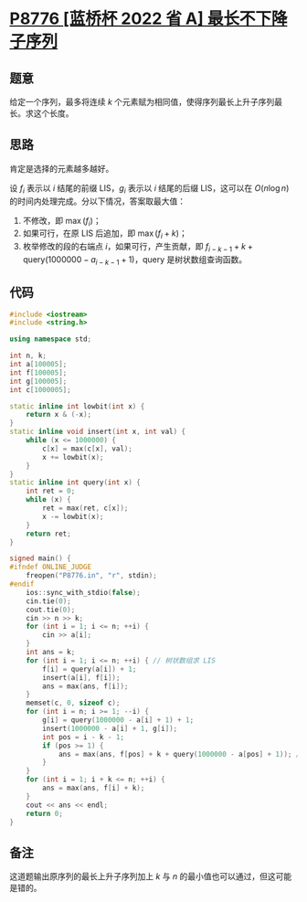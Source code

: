 # [P8776 [蓝桥杯 2022 省 A] 最长不下降子序列](https://www.luogu.com.cn/problem/P8776)

## 题意

给定一个序列，最多将连续 $k$ 个元素赋为相同值，使得序列最长上升子序列最长。求这个长度。

## 思路

肯定是选择的元素越多越好。

设 $f_i$ 表示以 $i$ 结尾的前缀 LIS，$g_i$ 表示以 $i$ 结尾的后缀 LIS，这可以在 $O(n\log n)$ 的时间内处理完成。分以下情况，答案取最大值：

1. 不修改，即 $\max(f_i)$；
2. 如果可行，在原 LIS 后追加，即 $\max(f_i+k)$；
3. 枚举修改的段的右端点 $i$，如果可行，产生贡献，即 $f_{i-k-1}+k+\text{query}(1000000-a_{i-k-1}+1)$，$\text{query}$ 是树状数组查询函数。

## 代码

```cpp
#include <iostream>
#include <string.h>

using namespace std;

int n, k;
int a[100005];
int f[100005];
int g[100005];
int c[1000005];

static inline int lowbit(int x) {
    return x & (-x);
}
static inline void insert(int x, int val) {
    while (x <= 1000000) {
        c[x] = max(c[x], val);
        x += lowbit(x);
    }
}
static inline int query(int x) {
    int ret = 0;
    while (x) {
        ret = max(ret, c[x]);
        x -= lowbit(x);
    }
    return ret;
}

signed main() {
#ifndef ONLINE_JUDGE
    freopen("P8776.in", "r", stdin);
#endif
    ios::sync_with_stdio(false);
    cin.tie(0);
    cout.tie(0);
    cin >> n >> k;
    for (int i = 1; i <= n; ++i) {
        cin >> a[i];
    }
    int ans = k;
    for (int i = 1; i <= n; ++i) { // 树状数组求 LIS
        f[i] = query(a[i]) + 1;
        insert(a[i], f[i]);
        ans = max(ans, f[i]);
    }
    memset(c, 0, sizeof c);
    for (int i = n; i >= 1; --i) {
        g[i] = query(1000000 - a[i] + 1) + 1;
        insert(1000000 - a[i] + 1, g[i]);
        int pos = i - k - 1;
        if (pos >= 1) {
            ans = max(ans, f[pos] + k + query(1000000 - a[pos] + 1)); // 这里不能用 g[pos], 否则会 WA
        }
    }
    for (int i = 1; i + k <= n; ++i) {
        ans = max(ans, f[i] + k);
    }
    cout << ans << endl;
    return 0;
}
```

## 备注

这道题输出原序列的最长上升子序列加上 $k$ 与 $n$ 的最小值也可以通过，但这可能是错的。